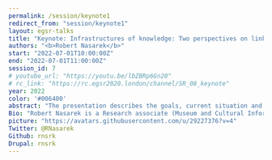 ```yaml
---
permalink: /session/keynote1
redirect_from: "session/keynote1"
layout: egsr-talks
title: "Keynote: Infrastructures of knowledge: Two perspectives on linked open data in the field of Germany’s cultural heritage."
authors: "<b>Robert Nasarek</b>"
start: "2022-07-01T10:00:00Z"
end: "2022-07-01T11:00:00Z"
session_id: 7
# youtube_url: "https://youtu.be/lbZBRp6Gn20"
# rc_link: "https://rc.egsr2020.london/channel/SR_08_keynote"
year: 2022
color: '#006400'
abstract: "The presentation describes the goals, current situation and remaining challenges for producers and users of linked open data in the field of cultural heritage in Germany. Two perspectives will be taken, on the one hand the macroscopic view on the part of the consortium NFDI4Culture, an organizational unit within the German National Research Data Infrastructure founded in October 2020, and on the other hand the mesoscopic view out of the engine room of the Scientific Comunication Infrastructure Software WissKI. Theoretical, technical and governemental solutions and problems in the field of linked open data of cultural heritage are thus presented."
Bio: "Robert Nasarek is a Research associate (Museum and Cultural Informatics - Germanisches Nationalmuseum Nuremberg). He was an Information scientist (National Academy of Sciences Leopoldina) and is a PhD student at the Martin-Luther-University Halle-Saale."
picture: "https://avatars.githubusercontent.com/u/29227376?v=4"
Twitter: @RNasarek
Github: rnsrk
Drupal: rnsrk
---
```

